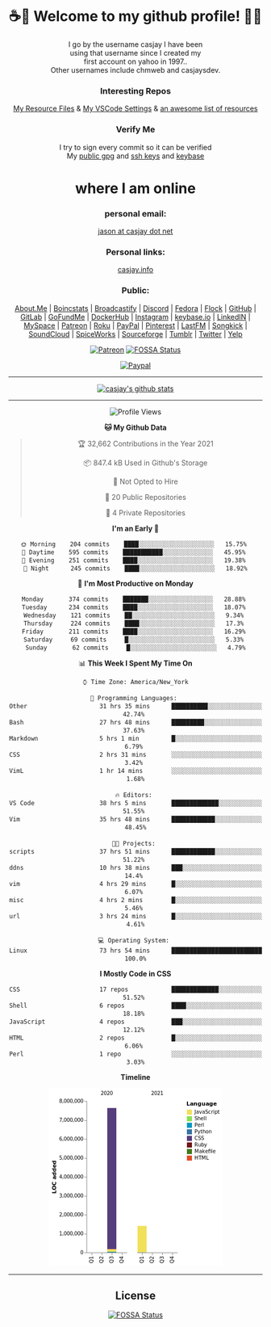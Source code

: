 <div align="center">  
  
# <strong> ☕👋 Welcome to my github profile! 👋🚀 </strong>  
  
I go by the username casjay I have been  
using that username since I created my  
first account on yahoo in 1997..  
Other usernames include chmweb and casjaysdev.  
  
### <strong> Interesting Repos </strong>  
[My Resource Files](https://github.com/casjay/resources) & 
[My VSCode Settings](https://github.com/casjay/vs-code) & 
[an awesome list of resources](https://github.com/casjay/awesome)
  
### <strong> Verify Me </strong>
I try to sign every commit so it can be verified  
My [public gpg](https://github.com/casjay/public/raw/master/jason.asc) and 
[ssh keys](https://github.com/casjay/public/raw/master/ssh_id.pub) and 
[keybase](https://keybase.io/casjay)  
  
# <strong> where I am online </strong>  
  
### <strong> personal email: </strong>  
[jason at casjay dot net](mailto:jason@casjay.net)  

### <strong> Personal links: </strong>  
[casjay.info](http://casjay.info)  
  
### <strong> Public: </strong>  
[About.Me](https://about.me/casjay) | 
[Boincstats](https://boincstats.com/en/page/profile/user/34665/) | 
[Broadcastify](http://www.radioreference.com/apps/user/?uid=184850) | 
[Discord](https://discord.gg/z2wS84v) | 
[Fedora](https://copr.fedorainfracloud.org/coprs/casjay) | 
[Flock](http://casjay.flock.com) | 
[GitHub](http://github.com/casjay) | 
[GitLab](http://gitlab.com/casjay) | 
[GoFundMe](https://www.gofundme.com/casjay) | 
[DockerHub](https://hub.docker.com/r/casjay/) | 
[Instagram](https://www.instagram.com/casjay/) | 
[keybase.io](http://keybase.io/casjay) | 
[LinkedIN](http://linkedin.com/in/casjay) | 
[MySpace](https://myspace.com/casjay) | 
[Patreon](https://www.patreon.com/casjay) | 
[Roku](https://my.roku.com/add/casjaysdev) | 
[PayPal](https://paypal.me/casjaysdev) | 
[Pinterest](https://www.pinterest.com/casjaysdev) | 
[LastFM](https://www.last.fm/user/Casjay) | 
[Songkick](https://www.songkick.com/users/casjay) | 
[SoundCloud](https://soundcloud.com/casjay) | 
[SpiceWorks](https://community.spiceworks.com/people/casjay) | 
[Sourceforge](https://sourceforge.net/u/chmweb/profile/) | 
[Tumblr](https://casjay.tumblr.com) | 
[Twitter](https://twitter.com/casjay) | 
[Yelp](https://www.yelp.com/user_details?userid=vSxaZZdqte5WhkOlsPqReQ)  
  
[![Patreon](https://img.shields.io/badge/patreon-donate-orange.svg)](https://www.patreon.com/casjay) [![FOSSA Status](https://app.fossa.com/api/projects/git%2Bgithub.com%2Fcasjay%2Fcasjay.svg?type=shield)](https://app.fossa.com/projects/git%2Bgithub.com%2Fcasjay%2Fcasjay?ref=badge_shield)

[![Paypal](https://img.shields.io/badge/Donate-PayPal-green.svg)](https://www.paypal.me/casjaysdev)  
  
---
[![casjay's github stats](https://gh-readme-stats.casjay.now.sh/api/?theme=dracula&username=casjay&show_icons=true)](https://github.com/casjay)  
  
---
<!--START_SECTION:waka-->
![Profile Views](http://img.shields.io/badge/Profile%20Views-1-blue)

**🐱 My Github Data** 

> 🏆 32,662 Contributions in the Year 2021
 > 
> 📦 847.4 kB Used in Github's Storage 
 > 
> 🚫 Not Opted to Hire
 > 
> 📜 20 Public Repositories 
 > 
> 🔑 4 Private Repositories  
 > 
**I'm an Early 🐤** 

```text
🌞 Morning    204 commits    ████░░░░░░░░░░░░░░░░░░░░░   15.75% 
🌆 Daytime    595 commits    ███████████░░░░░░░░░░░░░░   45.95% 
🌃 Evening    251 commits    ████░░░░░░░░░░░░░░░░░░░░░   19.38% 
🌙 Night      245 commits    ████░░░░░░░░░░░░░░░░░░░░░   18.92%

```
📅 **I'm Most Productive on Monday** 

```text
Monday       374 commits    ███████░░░░░░░░░░░░░░░░░░   28.88% 
Tuesday      234 commits    ████░░░░░░░░░░░░░░░░░░░░░   18.07% 
Wednesday    121 commits    ██░░░░░░░░░░░░░░░░░░░░░░░   9.34% 
Thursday     224 commits    ████░░░░░░░░░░░░░░░░░░░░░   17.3% 
Friday       211 commits    ████░░░░░░░░░░░░░░░░░░░░░   16.29% 
Saturday     69 commits     █░░░░░░░░░░░░░░░░░░░░░░░░   5.33% 
Sunday       62 commits     █░░░░░░░░░░░░░░░░░░░░░░░░   4.79%

```


📊 **This Week I Spent My Time On** 

```text
⌚︎ Time Zone: America/New_York

💬 Programming Languages: 
Other                    31 hrs 35 mins      ██████████░░░░░░░░░░░░░░░   42.74% 
Bash                     27 hrs 48 mins      █████████░░░░░░░░░░░░░░░░   37.63% 
Markdown                 5 hrs 1 min         █░░░░░░░░░░░░░░░░░░░░░░░░   6.79% 
CSS                      2 hrs 31 mins       ░░░░░░░░░░░░░░░░░░░░░░░░░   3.42% 
VimL                     1 hr 14 mins        ░░░░░░░░░░░░░░░░░░░░░░░░░   1.68%

🔥 Editors: 
VS Code                  38 hrs 5 mins       █████████████░░░░░░░░░░░░   51.55% 
Vim                      35 hrs 48 mins      ████████████░░░░░░░░░░░░░   48.45%

🐱‍💻 Projects: 
scripts                  37 hrs 51 mins      ████████████░░░░░░░░░░░░░   51.22% 
ddns                     10 hrs 38 mins      ███░░░░░░░░░░░░░░░░░░░░░░   14.4% 
vim                      4 hrs 29 mins       █░░░░░░░░░░░░░░░░░░░░░░░░   6.07% 
misc                     4 hrs 2 mins        █░░░░░░░░░░░░░░░░░░░░░░░░   5.46% 
url                      3 hrs 24 mins       █░░░░░░░░░░░░░░░░░░░░░░░░   4.61%

💻 Operating System: 
Linux                    73 hrs 54 mins      █████████████████████████   100.0%

```

**I Mostly Code in CSS** 

```text
CSS                      17 repos            █████████████░░░░░░░░░░░░   51.52% 
Shell                    6 repos             ████░░░░░░░░░░░░░░░░░░░░░   18.18% 
JavaScript               4 repos             ███░░░░░░░░░░░░░░░░░░░░░░   12.12% 
HTML                     2 repos             █░░░░░░░░░░░░░░░░░░░░░░░░   6.06% 
Perl                     1 repo              ░░░░░░░░░░░░░░░░░░░░░░░░░   3.03%

```


**Timeline**

![Chart not found](https://raw.githubusercontent.com/casjay/casjay/master/charts/bar_graph.png) 


<!--END_SECTION:waka-->
  
---

## License
[![FOSSA Status](https://app.fossa.com/api/projects/git%2Bgithub.com%2Fcasjay%2Fcasjay.svg?type=large)](https://app.fossa.com/projects/git%2Bgithub.com%2Fcasjay%2Fcasjay?ref=badge_large)

</div>  
